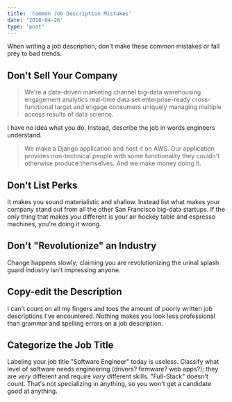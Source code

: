 ```yaml
---
title: 'Common Job Description Mistakes'
date: '2018-04-26'
type: 'post'
---
```


When writing a job description, don't make these common mistakes or fall prey
to bad trends.

## Don't Sell Your Company ##

> We're a data-driven marketing channel big-data warehousing engagement
> analytics real-time data set enterprise-ready cross-functional target
> and engage consumers uniquely managing multiple access results of data
> science.

I have no idea what you do. Instead, describe the job in words engineers
understand.

> We make a Django application and host it on AWS. Our application
> provides non-technical people with some functionality they couldn't
> otherwise produce themselves. And we make money doing it.

## Don't List Perks ##

It makes you sound materialistic and shallow. Instead list what makes your
company stand out from all the other San Francisco big-data startups. If the
only thing that makes you different is your air hockey table and espresso
machines, you're doing it wrong.

## Don't "Revolutionize" an Industry ##

Change happens slowly; claiming you are revolutionizing the urinal splash guard
industry isn't impressing anyone.

## Copy-edit the Description ##

I can't count on all my fingers and toes the amount of poorly written job
descriptions I've encountered. Nothing makes you look less professional than
grammar and spelling errors on a job description.

## Categorize the Job Title ##

Labeling your job title "Software Engineer" today is useless. Classify what
level of software needs engineering (drivers? firmware? web apps?); they are
*very* different and require *very* different skills. "Full-Stack" doesn't
count. That's not specializing in anything, so you won't get a candidate good
at anything.